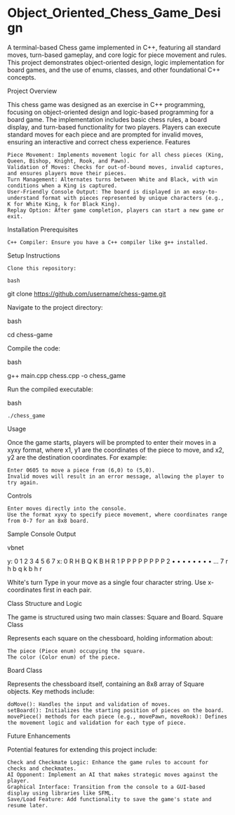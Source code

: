 # Object_Oriented_Chess_Game_Design


A terminal-based Chess game implemented in C++, featuring all standard moves, turn-based gameplay, and core logic for piece movement and rules. This project demonstrates object-oriented design, logic implementation for board games, and the use of enums, classes, and other foundational C++ concepts.

Project Overview

This chess game was designed as an exercise in C++ programming, focusing on object-oriented design and logic-based programming for a board game. The implementation includes basic chess rules, a board display, and turn-based functionality for two players. Players can execute standard moves for each piece and are prompted for invalid moves, ensuring an interactive and correct chess experience.
Features

    Piece Movement: Implements movement logic for all chess pieces (King, Queen, Bishop, Knight, Rook, and Pawn).
    Validation of Moves: Checks for out-of-bound moves, invalid captures, and ensures players move their pieces.
    Turn Management: Alternates turns between White and Black, with win conditions when a King is captured.
    User-Friendly Console Output: The board is displayed in an easy-to-understand format with pieces represented by unique characters (e.g., K for White King, k for Black King).
    Replay Option: After game completion, players can start a new game or exit.

Installation
Prerequisites

    C++ Compiler: Ensure you have a C++ compiler like g++ installed.

Setup Instructions

    Clone this repository:

    bash

git clone https://github.com/username/chess-game.git

Navigate to the project directory:

bash

cd chess-game

Compile the code:

bash

g++ main.cpp chess.cpp -o chess_game

Run the compiled executable:

bash

    ./chess_game

Usage

Once the game starts, players will be prompted to enter their moves in a xyxy format, where x1, y1 are the coordinates of the piece to move, and x2, y2 are the destination coordinates. For example:

    Enter 0605 to move a piece from (6,0) to (5,0).
    Invalid moves will result in an error message, allowing the player to try again.

Controls

    Enter moves directly into the console.
    Use the format xyxy to specify piece movement, where coordinates range from 0-7 for an 8x8 board.

Sample Console Output

vbnet

   y: 0  1  2  3  4  5  6  7
x:
 0   R  H  B  Q  K  B  H  R
 1   P  P  P  P  P  P  P  P
 2   •  •  •  •  •  •  •  •
 ...
 7   r  h  b  q  k  b  h  r

White's turn
Type in your move as a single four character string. Use x-coordinates first in each pair.

Class Structure and Logic

The game is structured using two main classes: Square and Board.
Square Class

Represents each square on the chessboard, holding information about:

    The piece (Piece enum) occupying the square.
    The color (Color enum) of the piece.

Board Class

Represents the chessboard itself, containing an 8x8 array of Square objects. Key methods include:

    doMove(): Handles the input and validation of moves.
    setBoard(): Initializes the starting position of pieces on the board.
    movePiece() methods for each piece (e.g., movePawn, moveRook): Defines the movement logic and validation for each type of piece.

Future Enhancements

Potential features for extending this project include:

    Check and Checkmate Logic: Enhance the game rules to account for checks and checkmates.
    AI Opponent: Implement an AI that makes strategic moves against the player.
    Graphical Interface: Transition from the console to a GUI-based display using libraries like SFML.
    Save/Load Feature: Add functionality to save the game's state and resume later.
